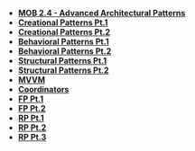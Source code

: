 - **[MOB 2.4 - Advanced Architectural Patterns](README.md)**
- **[Creational Patterns Pt.1](Lessons/01-Creational-PatternsPt.1/README.md)**
- **[Creational Patterns Pt.2](Lessons/02-Creational-PatternsPt.2/README.md)**
- **[Behavioral Patterns Pt.1](Lessons/03-Behavioral-PatternsPt.1/README.md)**
- **[Behavioral Patterns Pt.2](Lessons/04-Behavioral-PatternsPt.2/README.md)**
- **[Structural Patterns Pt.1](Lessons/05-Structural-PatternsPt.1/README.md)**
- **[Structural Patterns Pt.2](Lessons/06-Structural-PatternsPt.2/README.md)**
- **[MVVM](Lessons/07-MVVM/README.md)**
- **[Coordinators](Lessons/08-Coordinators/README.md)**
- **[FP Pt.1 ](Lessons/09-Functional-ProgrammingPt.1/README.md)**
- **[FP Pt.2 ](Lessons/10-Functional-ProgrammingPt.2/README.md)**
- **[RP Pt.1 ](Lessons/11-Reactive-ProgrammingPt.1/README.md)**
- **[RP Pt.2 ](Lessons/12-Reactive-ProgrammingPt.2/README.md)**
- **[RP Pt.3 ](Lessons/13-Reactive-ProgrammingPt.3/README.md)**
